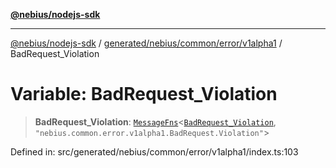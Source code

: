 [**@nebius/nodejs-sdk**](../../../../../../README.md)

***

[@nebius/nodejs-sdk](../../../../../../README.md) / [generated/nebius/common/error/v1alpha1](../README.md) / BadRequest\_Violation

# Variable: BadRequest\_Violation

> **BadRequest\_Violation**: [`MessageFns`](../../../../../../runtime/protos/core/interfaces/MessageFns.md)\<[`BadRequest_Violation`](../interfaces/BadRequest_Violation.md), `"nebius.common.error.v1alpha1.BadRequest.Violation"`\>

Defined in: src/generated/nebius/common/error/v1alpha1/index.ts:103
